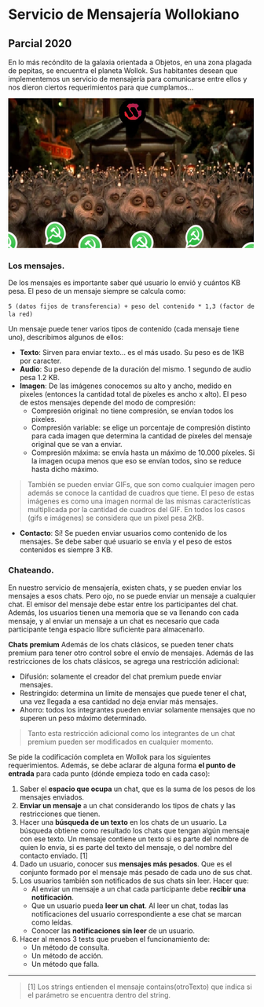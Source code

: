 # Servicio de Mensajería Wollokiano
## Parcial 2020

En lo más recóndito de la galaxia orientada a Objetos, en una zona plagada de pepitas, se encuentra el planeta Wollok. Sus habitantes desean que implementemos un servicio de mensajería para comunicarse entre ellos y nos dieron ciertos requerimientos para que cumplamos...

![](mensajeria.png)

### Los mensajes.
De los mensajes es importante saber qué usuario lo envió y cuántos KB pesa. El peso de un mensaje siempre se calcula como:

    5 (datos fijos de transferencia) + peso del contenido * 1,3 (factor de la red)

Un mensaje puede tener varios tipos de contenido (cada mensaje tiene uno), describimos algunos de ellos:
- **Texto**: Sirven para enviar texto... es el más usado. Su peso es de 1KB por caracter.
- **Audio**: Su peso depende de la duración del mismo. 1 segundo de audio pesa 1.2 KB.
- **Imagen**: De las imágenes conocemos su alto y ancho, medido en pixeles (entonces la cantidad total de píxeles es ancho x alto). El peso de estos mensajes depende del modo de compresión:
    - Compresión original: no tiene compresión, se envían todos los pixeles.
    - Compresión variable: se elige un porcentaje de compresión distinto para cada imagen que determina la cantidad de pixeles del mensaje original que se van a enviar.
    - Compresión máxima: se envía hasta un máximo de 10.000 píxeles. Si la imagen ocupa menos que eso se envían todos, sino se reduce hasta dicho máximo.
> También se pueden enviar GIFs, que son como cualquier imagen pero además se conoce la cantidad de cuadros que tiene. El peso de estas imágenes es como una imagen normal de las mismas características multiplicada por la cantidad de cuadros del GIF.
> En todos los casos (gifs e imágenes) se considera que un pixel pesa 2KB.

- **Contacto**: Sí! Se pueden enviar usuarios como contenido de los mensajes. Se debe saber qué usuario se envía y el peso de estos contenidos es siempre 3 KB.

### Chateando.
En nuestro servicio de mensajería, existen chats, y se pueden enviar los mensajes a esos chats. Pero ojo, no se puede enviar un mensaje a cualquier chat. El emisor del mensaje debe estar entre los participantes del chat. Además, los usuarios tienen una memoria que se va llenando con cada mensaje, y al enviar un mensaje a un chat es necesario que cada participante tenga espacio libre suficiente para almacenarlo.

**Chats premium**
Además de los chats clásicos, se pueden tener chats premium para tener otro control sobre el envío de mensajes. Además de las restricciones de los chats clásicos, se agrega una restricción adicional:
- Difusión: solamente el creador del chat premium puede enviar mensajes.
- Restringido: determina un límite de mensajes que puede tener el chat, una vez llegada a esa cantidad no deja enviar más mensajes.
- Ahorro: todos los integrantes pueden enviar solamente mensajes que no superen un peso máximo determinado.

> Tanto esta restricción adicional como los integrantes de un chat premium pueden ser modificados en cualquier momento.


Se pide la codificación completa en Wollok para los siguientes requerimientos. Además, se debe aclarar de alguna forma **el punto de entrada** para cada punto (dónde empieza todo en cada caso):
1. Saber el **espacio que ocupa** un chat, que es la suma de los pesos de los mensajes enviados.
2. **Enviar un mensaje** a un chat considerando los tipos de chats y las restricciones que tienen. 
3. Hacer una **búsqueda de un texto** en los chats de un usuario. La búsqueda obtiene como resultado los chats que tengan algún mensaje con ese texto. Un mensaje contiene un texto si es parte del nombre de quien lo envía, si es parte del texto del mensaje, o del nombre del contacto enviado. [1]
4. Dado un usuario, conocer sus **mensajes más pesados**. Que es el conjunto formado por el mensaje más pesado de cada uno de sus chat.
5. Los usuarios también son notificados de sus chats sin leer. Hacer que:
    - Al enviar un mensaje a un chat cada participante debe **recibir una notificación**.
    - Que un usuario pueda **leer un chat**. Al leer un chat, todas las notificaciones del usuario correspondiente a ese chat se marcan como leídas.
    - Conocer las **notificaciones sin leer** de un usuario.
6. Hacer al menos 3 tests que prueben el funcionamiento de:
    - Un método de consulta.
    - Un método de acción.
    - Un método que falla.

___
> [1] Los strings entienden el mensaje contains(otroTexto) que indica si el parámetro se encuentra dentro del string.
